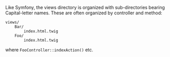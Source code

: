 Like Symfony, the views directory is organized with sub-directories bearing Capital-letter names. These are often
organized by controller and method:

```
views/
    Bar/
        index.html.twig
    Foo/
        index.html.twig
```

where `FooController::indexAction()` etc.
